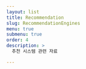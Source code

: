 ```yaml
---
layout: list
title: Recommendation
slug: RecommendationEngines
menu: true
submenu: true
order: 4
description: >
  추천 시스템 관련 자료

---
```

